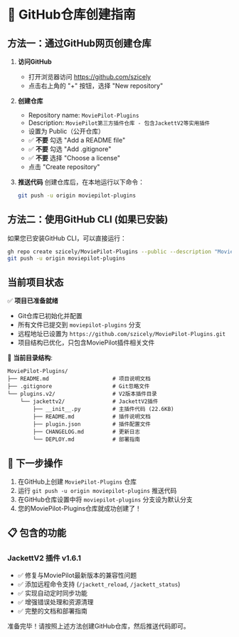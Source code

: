# 🚀 GitHub仓库创建指南

## 方法一：通过GitHub网页创建仓库

1. **访问GitHub**
   - 打开浏览器访问 https://github.com/szicely
   - 点击右上角的 "+" 按钮，选择 "New repository"

2. **创建仓库**
   - Repository name: `MoviePilot-Plugins`
   - Description: `MoviePilot第三方插件仓库 - 包含JackettV2等实用插件`
   - 设置为 Public（公开仓库）
   - ✅ **不要** 勾选 "Add a README file"
   - ✅ **不要** 勾选 "Add .gitignore"
   - ✅ **不要** 选择 "Choose a license"
   - 点击 "Create repository"

3. **推送代码**
   创建仓库后，在本地运行以下命令：
   ```bash
   git push -u origin moviepilot-plugins
   ```

## 方法二：使用GitHub CLI (如果已安装)

如果您已安装GitHub CLI，可以直接运行：
```bash
gh repo create szicely/MoviePilot-Plugins --public --description "MoviePilot第三方插件仓库"
git push -u origin moviepilot-plugins
```

## 当前项目状态

✅ **项目已准备就绪**
- Git仓库已初始化并配置
- 所有文件已提交到 `moviepilot-plugins` 分支
- 远程地址已设置为 `https://github.com/szicely/MoviePilot-Plugins.git`
- 项目结构已优化，只包含MoviePilot插件相关文件

📁 **当前目录结构**:
```
MoviePilot-Plugins/
├── README.md                    # 项目说明文档
├── .gitignore                   # Git忽略文件
└── plugins.v2/                  # V2版本插件目录
    └── jackettv2/               # JackettV2插件
        ├── __init__.py          # 主插件代码 (22.6KB)
        ├── README.md            # 插件说明文档
        ├── plugin.json          # 插件配置文件
        ├── CHANGELOG.md         # 更新日志
        └── DEPLOY.md            # 部署指南
```

## 🎯 下一步操作

1. 在GitHub上创建 `MoviePilot-Plugins` 仓库
2. 运行 `git push -u origin moviepilot-plugins` 推送代码
3. 在GitHub仓库设置中将 `moviepilot-plugins` 分支设为默认分支
4. 您的MoviePilot-Plugins仓库就成功创建了！

## 📋 包含的功能

### JackettV2 插件 v1.6.1
- ✅ 修复与MoviePilot最新版本的兼容性问题
- ✅ 添加远程命令支持 (`/jackett_reload`, `/jackett_status`)
- ✅ 实现自动定时同步功能
- ✅ 增强错误处理和资源清理
- ✅ 完整的文档和部署指南

准备完毕！请按照上述方法创建GitHub仓库，然后推送代码即可。